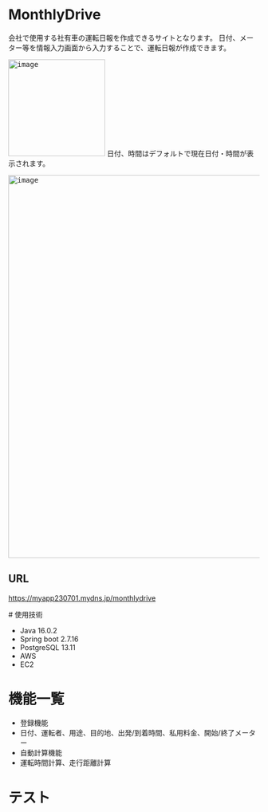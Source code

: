 ﻿# MonthlyDrive
会社で使用する社有車の運転日報を作成できるサイトとなります。
日付、メーター等を情報入力画面から入力することで、運転日報が作成できます。

<kbd><img width="194" alt="image" src="https://github.com/S27-tt/MonthlyDrive/assets/131981423/d9271a02-8be8-40e0-9ca5-f760aefa9d1c"></kbd>
日付、時間はデフォルトで現在日付・時間が表示されます。

<kbd><img width="768" alt="image" src="https://github.com/S27-tt/MonthlyDrive/assets/131981423/dca34121-b6aa-4f17-b772-41b9e2e4d23b"></kbd>

## URL
https://myapp230701.mydns.jp/monthlydrive

﻿# 使用技術
- Java 16.0.2
- Spring boot 2.7.16
- PostgreSQL 13.11
- AWS
 - EC2

 # 機能一覧
- 登録機能
 - 日付、運転者、用途、目的地、出発/到着時間、私用料金、開始/終了メーター
- 自動計算機能
 - 運転時間計算、走行距離計算

 # テスト
